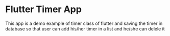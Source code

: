 # Flutter Timer App
This app is a demo example of timer class of flutter and saving the timer in database 
so that user can add his/her timer in a list and he/she can delele it
